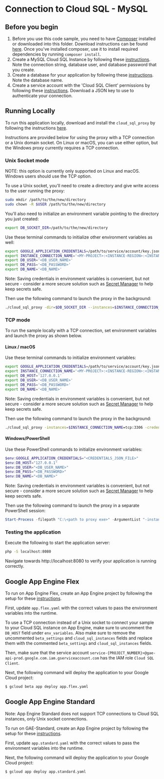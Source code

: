 # Connection to Cloud SQL - MySQL

## Before you begin

1. Before you use this code sample, you need to have
[Composer](https://getcomposer.org/) installed or downloaded into this folder.
Download instructions can be found [here](https://getcomposer.org/download/).
Once you've installed composer, use it to install required dependencies by
running `composer install`.
2. Create a MySQL Cloud SQL Instance by following these
[instructions](https://cloud.google.com/sql/docs/mysql/create-instance). Note
the connection string, database user, and database password that you create.
3. Create a database for your application by following these
[instructions](https://cloud.google.com/sql/docs/mysql/create-manage-databases).
Note the database name.
4. Create a service account with the 'Cloud SQL Client' permissions by following
these
[instructions](https://cloud.google.com/sql/docs/mysql/connect-external-app#4_if_required_by_your_authentication_method_create_a_service_account).
Download a JSON key to use to authenticate your connection.

## Running Locally

To run this application locally, download and install the `cloud_sql_proxy` by
following the instructions [here](https://cloud.google.com/sql/docs/mysql/sql-proxy#install).

Instructions are provided below for using the proxy with a TCP connection or a
Unix domain socket. On Linux or macOS, you can use either option, but the
Windows proxy currently requires a TCP connection.

### Unix Socket mode
NOTE: this option is currently only supported on Linux and macOS. Windows users
should use the TCP option.

To use a Unix socket, you'll need to create a directory and give write access to
the user running the proxy:

```bash
sudo mkdir /path/to/the/new/directory
sudo chown -R $USER /path/to/the/new/directory
```

You'll also need to initialize an environment variable pointing to the directory
you just created:

```bash
export DB_SOCKET_DIR=/path/to/the/new/directory
```

Use these terminal commands to initialize other environment variables as well:

```bash
export GOOGLE_APPLICATION_CREDENTIALS=/path/to/service/account/key.json
export INSTANCE_CONNECTION_NAME='<MY-PROJECT>:<INSTANCE-REGION>:<INSTANCE-NAME>'
export DB_USER='<DB_USER_NAME>'
export DB_PASS='<DB_PASSWORD>'
export DB_NAME='<DB_NAME>'
```

Note: Saving credentials in environment variables is convenient, but not
secure - consider a more secure solution such as
[Secret Manager](https://cloud.google.com/secret-manager/) to help keep secrets
safe.

Then use the following command to launch the proxy in the background:

```bash
./cloud_sql_proxy -dir=$DB_SOCKET_DIR --instances=$INSTANCE_CONNECTION_NAME --credential_file=$GOOGLE_APPLICATION_CREDENTIALS &
```

### TCP mode
To run the sample locally with a TCP connection, set environment variables and
launch the proxy as shown below.

#### Linux / macOS
Use these terminal commands to initialize environment variables:

```bash
export GOOGLE_APPLICATION_CREDENTIALS=/path/to/service/account/key.json
export INSTANCE_CONNECTION_NAME='<MY-PROJECT>:<INSTANCE-REGION>:<INSTANCE-NAME>'
export DB_HOST='127.0.0.1'
export DB_USER='<DB_USER_NAME>'
export DB_PASS='<DB_PASSWORD>'
export DB_NAME='<DB_NAME>'
```

Note: Saving credentials in environment variables is convenient, but not
secure - consider a more secure solution such as
[Secret Manager](https://cloud.google.com/secret-manager/) to help keep secrets
safe.

Then use the following command to launch the proxy in the background:

```bash
./cloud_sql_proxy -instances=$INSTANCE_CONNECTION_NAME=tcp:3306 -credential_file=$GOOGLE_APPLICAITON_CREDENTIALS &
```

#### Windows/PowerShell
Use these PowerShell commands to initialize environment variables:

```powershell
$env:GOOGLE_APPLICATION_CREDENTIALS="<CREDENTIALS_JSON_FILE>"
$env:DB_HOST="127.0.0.1"
$env:DB_USER="<DB_USER_NAME>"
$env:DB_PASS="<DB_PASSWORD>"
$env:DB_NAME="<DB_NAME>"
```

Note: Saving credentials in environment variables is convenient, but not
secure - consider a more secure solution such as
[Secret Manager](https://cloud.google.com/secret-manager/) to help keep secrets
safe.

Then use the following command to launch the proxy in a separate PowerShell
session:

```powershell
Start-Process -filepath "C:\<path to proxy exe>" -ArgumentList "-instances=<project-id>:<region>:<instance-name>=tcp:3306 -credential_file=<CREDENTIALS_JSON_FILE>"
```

### Testing the application
Execute the following to start the application server:
``` bash
php -S localhost:8080
```

Navigate towards http://localhost:8080 to verify your application is running
correctly.

## Google App Engine Flex
To run on App Engine Flex, create an App Engine project by following the setup
for these
[instructions](https://cloud.google.com/appengine/docs/standard/php7/quickstart#before-you-begin).

First, update `app.flex.yaml` with the correct values to pass the environment
variables into the runtime.

To use a TCP connection instead of a Unix socket to connect your sample to your
Cloud SQL instance on App Engine, make sure to uncomment the `DB_HOST`
field under `env_variables`. Also make sure to remove the uncommented
`beta_settings` and `cloud_sql_instances` fields and replace them with the
commented `beta_settings` and `cloud_sql_instances` fields.

Then, make sure that the service account
`service-{PROJECT_NUMBER}>@gae-api-prod.google.com.iam.gserviceaccount.com` has
the IAM role `Cloud SQL Client`.

Next, the following command will deploy the application to your Google Cloud
project:

```bash
$ gcloud beta app deploy app.flex.yaml
```

## Google App Engine Standard
Note: App Engine Standard does not support TCP connections to Cloud SQL
instances, only Unix socket connections.

To run on GAE-Standard, create an App Engine project by following the setup for
these
[instructions](https://cloud.google.com/appengine/docs/standard/php7/quickstart#before-you-begin).

First, update `app.standard.yaml` with the correct values to pass the
environment variables into the runtime.

Next, the following command will deploy the application to your Google Cloud
project:

```bash
$ gcloud app deploy app.standard.yaml
```
